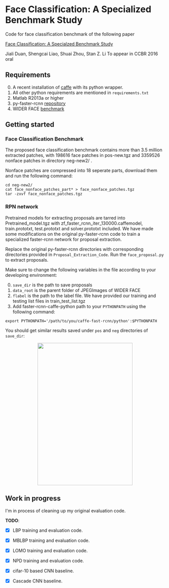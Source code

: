 # Face Classification: A Specialized Benchmark Study

Code for face classification benchmark of the following paper

[Face Classification: A Specialzed Benchmark Study](https://davidsonic.github.io/index/ccbr2016.pdf)

Jiali Duan, Shengcai Liao, Shuai Zhou, Stan Z. Li 
To appear in CCBR 2016 oral

## Requirements

0. A recent installation of [caffe](http://caffe.berkeleyvision.org) with its python wrapper.
1. All other python requirements are mentioned in `requirements.txt`
2. Matlab R2013a or higher
3. py-faster-rcnn [repository](https://github.com/rbgirshick/py-faster-rcnn)
4. WIDER FACE [benchmark](http://mmlab.ie.cuhk.edu.hk/projects/WIDERFace/)

## Getting started

### Face Classification Benchmark

The proposed face classification benchmark contains more than 3.5 million extracted patches, with 198616 face patches
in pos-new.tgz and 3359526 nonface patches in directory neg-new2/ .

Nonface patches are compressed into 18 seperate parts, download them and run the following command:

```shell
cd neg-new2/
cat face_nonface_patches_part* > face_nonface_patches.tgz
tar -zxvf face_nonface_patches.tgz
```

### RPN network

Pretrained models for extracting proposals are tarred into Pretrained_model.tgz with zf_faster_rcnn_iter_130000.caffemodel, train.prototxt, test.prototxt and solver.prototxt included. We have made some modifications on the original py-faster-rcnn code to 
train a specialized faster-rcnn network for proposal extraction. 

Replace the original py-faster-rcnn directories with corresponding directories provided in `Proposal_Extraction_Code`. 
Run the `face_proposal.py` to extract proposals.

Make sure to change the following variables in the file according to your developing environment:  

0. `save_dir` is the path to save proposals  
1. `data_root` is the parent folder of JPEGImages of WIDER FACE  
2. `flabel` is the path to the label file. We have provided our training and testing list files in train_test_list.tgz  
3.  Add faster-rcnn-caffe-python path to your `PYTHONPATH` using the following command:  

```shell
export PYTHONPATH='/path/to/you/caffe-fast-rcnn/python':$PYTHONPATH
```

You should get similar results saved under `pos` and `neg` directories of `save_dir`:
<div align="center">
   <img src="https://github.com/davidsonic/face_classification_ccbr2016/blob/master/result.png" height=450 width=300 align=center />
</div>

## Work in progress

I'm in process of cleaning up my original evaluation code. 

__TODO__:
 - [x] LBP training and evaluation code.
 - [x] MBLBP training and evaluation code.
 - [x] LOMO training and evaluation code. 
 - [x] NPD training and evaluation code. 
 - [x] cifar-10 based CNN baseline.
 - [x] Cascade CNN baseline. 





